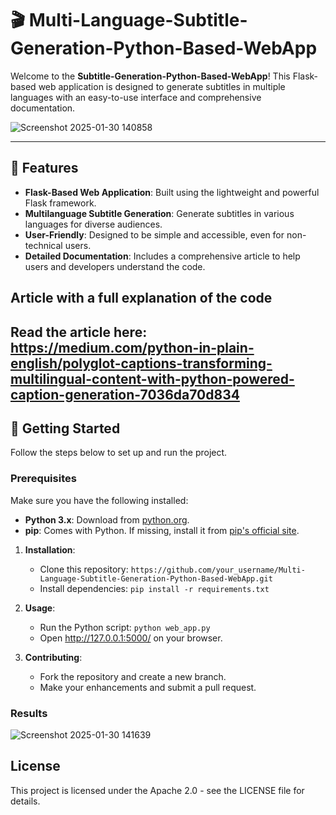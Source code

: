 
# 🎬 Multi-Language-Subtitle-Generation-Python-Based-WebApp

Welcome to the **Subtitle-Generation-Python-Based-WebApp**! This Flask-based web application is designed to generate subtitles in multiple languages with an easy-to-use interface and comprehensive documentation.

![Screenshot 2025-01-30 140858](https://github.com/user-attachments/assets/4078bc98-8782-4747-b54a-64c8ae494b54)

---

## 🌟 Features

- **Flask-Based Web Application**: Built using the lightweight and powerful Flask framework.
- **Multilanguage Subtitle Generation**: Generate subtitles in various languages for diverse audiences.
- **User-Friendly**: Designed to be simple and accessible, even for non-technical users.
- **Detailed Documentation**: Includes a comprehensive article to help users and developers understand the code.


## Article with a full explanation of the code
Read the article here: https://medium.com/python-in-plain-english/polyglot-captions-transforming-multilingual-content-with-python-powered-caption-generation-7036da70d834
---

## 🚀 Getting Started

Follow the steps below to set up and run the project.

### Prerequisites

Make sure you have the following installed:
- **Python 3.x**: Download from [python.org](https://www.python.org/).
- **pip**: Comes with Python. If missing, install it from [pip's official site](https://pip.pypa.io/en/stable/installation/).

1. **Installation**:
   - Clone this repository: `https://github.com/your_username/Multi-Language-Subtitle-Generation-Python-Based-WebApp.git`
   - Install dependencies: `pip install -r requirements.txt`

2. **Usage**:
   - Run the Python script: `python web_app.py`
   - Open http://127.0.0.1:5000/ on your browser.

3. **Contributing**:
   - Fork the repository and create a new branch.
   - Make your enhancements and submit a pull request.


### Results

![Screenshot 2025-01-30 141639](https://github.com/user-attachments/assets/efebe1e3-a979-44e4-a771-8f02695eab65)


## License
This project is licensed under the Apache 2.0 - see the LICENSE file for details.
